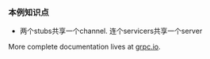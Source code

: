 
### 本例知识点
- 两个stubs共享一个channel. 连个servicers共享一个server





More complete documentation lives at [grpc.io](https://grpc.io/docs/languages/python/basics).
